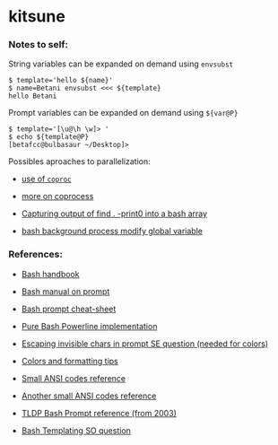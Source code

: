 # kitsune


### Notes to self:

String variables can be expanded on demand using `envsubst`
```shell
$ template='hello ${name}'
$ name=Betani envsubst <<< ${template}
hello Betani
```

Prompt variables can be expanded on demand using `${var@P}`
```shell
$ template='[\u@\h \w]> '
$ echo ${template@P}
[betafcc@bulbasaur ~/Desktop]>
```

Possibles aproaches to parallelization:
- [use of `coproc`](https://stackoverflow.com/a/20018504)

- [more on coprocess](https://unix.stackexchange.com/questions/86270/how-do-you-use-the-command-coproc-in-various-shells)

- [Capturing output of find . -print0 into a bash array](https://stackoverflow.com/a/1120952)

- [bash background process modify global variable](https://stackoverflow.com/a/13209479)


### References:
- [Bash handbook](https://github.com/denysdovhan/bash-handbook)

- [Bash manual on prompt](https://www.gnu.org/software/bash/manual/bash.html#Controlling-the-Prompt)

- [Bash prompt cheat-sheet](https://ss64.com/bash/syntax-prompt.html)

- [Pure Bash Powerline implementation](https://github.com/chris-marsh/pureline)

- [Escaping invisible chars in prompt SE question (needed for colors)](https://unix.stackexchange.com/questions/105958)

- [Colors and formatting tips](https://misc.flogisoft.com/bash/tip_colors_and_formatting)

- [Small ANSI codes reference](https://bluesock.org/~willkg/dev/ansi.html)

- [Another small ANSI codes reference](http://ascii-table.com/ansi-escape-sequences.php)

- [TLDP Bash Prompt reference (from 2003)](http://www.tldp.org/HOWTO/Bash-Prompt-HOWTO/index.html)

- [Bash Templating SO question](https://stackoverflow.com/questions/2914220)
